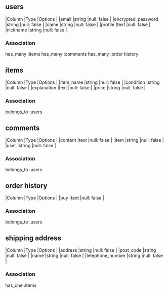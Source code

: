 ## users

|Column               |Type     |Options        |
|email                |string   |null: false    |
|encrypted_password   |string   |null: false    |
|name                 |string   |null: false    |
|profile              |text     |null: false    |
|nickname             |string   |null: false    |


### Association
has_many :items
has_many :comments 
has_many :order history

## items

|Column               |Type     |Options        |
|item_name            |string   |null: false    |
|condition            |string   |null: false    |
|explanation          |text     |null: false    |
|price                |string   |null: false    |


### Association
belongs_to :users

## comments 

|Column               |Type     |Options        |
|content              |text     |null: false    |
|item                 |string   |null: false    |
|user                 |string   |null: false    |


### Association
belongs_to :users

## order history

|Column               |Type     |Options        |
|buy                  |text     |null: false    |

### Association
belongs_to :users

## shipping address

|Column               |Type     |Options        |
|address              |string   |null: false    |
|post_code            |string   |null: false    |
|name                 |string   |null: false    |
|telephone_number     |string   |null: false    |

### Association
has_one :items